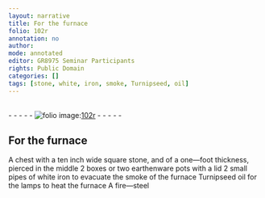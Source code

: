 ```yaml
---
layout: narrative
title: For the furnace
folio: 102r
annotation: no
author:
mode: annotated
editor: GR8975 Seminar Participants
rights: Public Domain
categories: []
tags: [stone, white, iron, smoke, Turnipseed, oil]
---
```


 <br/>- - - - - <a href="http://gallica.bnf.fr/ark:/12148/btv1b10500001g/f209.image"><img src="../assets/photo-icon.png" alt="folio image: " style="display:inline-block; margin-bottom:-3px;"/>102r</a> - - - - - <br/> 
## For the furnace

  A <span class="tool">chest with a ten inch wide square <span class="material">stone</span>, and of a one—foot thickness, pierced in the middle</span> 2 <span class="tool">boxes</span> or two <span class="tool">earthenware pots with a lid</span> 2 <span class="tool">small pipes of <span class="material">white iron</span></span> to evacuate the <span class="material">smoke</span> of the <span class="tool">furnace</span> <span class="material">Turnipseed oil</span> for the <span class="tool">lamps</span> to heat the <span class="tool">furnace</span> A <span class="tool">fire—steel</span>  